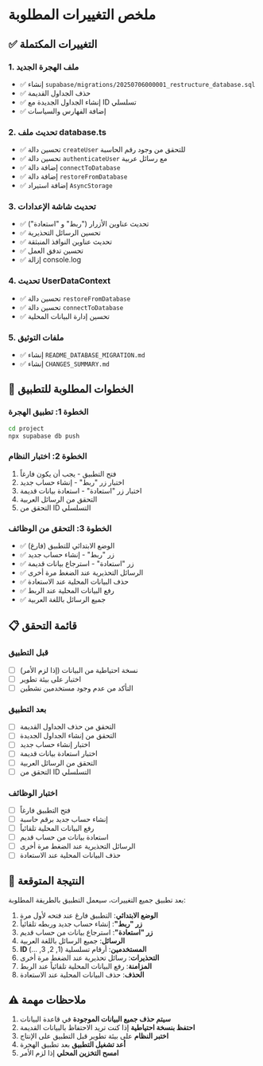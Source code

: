 # ملخص التغييرات المطلوبة

## ✅ التغييرات المكتملة

### 1. ملف الهجرة الجديد
- ✅ إنشاء `supabase/migrations/20250706000001_restructure_database.sql`
- ✅ حذف الجداول القديمة
- ✅ إنشاء الجداول الجديدة مع ID تسلسلي
- ✅ إضافة الفهارس والسياسات

### 2. تحديث ملف database.ts
- ✅ تحسين دالة `createUser` للتحقق من وجود رقم الحاسبة
- ✅ تحسين دالة `authenticateUser` مع رسائل عربية
- ✅ إضافة دالة `connectToDatabase`
- ✅ إضافة دالة `restoreFromDatabase`
- ✅ إضافة استيراد `AsyncStorage`

### 3. تحديث شاشة الإعدادات
- ✅ تحديث عناوين الأزرار ("ربط" و "استعادة")
- ✅ تحسين الرسائل التحذيرية
- ✅ تحديث عناوين النوافذ المنبثقة
- ✅ تحسين تدفق العمل
- ✅ إزالة console.log

### 4. تحديث UserDataContext
- ✅ تحسين دالة `restoreFromDatabase`
- ✅ تحسين دالة `connectToDatabase`
- ✅ تحسين إدارة البيانات المحلية

### 5. ملفات التوثيق
- ✅ إنشاء `README_DATABASE_MIGRATION.md`
- ✅ إنشاء `CHANGES_SUMMARY.md`

## 🔄 الخطوات المطلوبة للتطبيق

### الخطوة 1: تطبيق الهجرة
```bash
cd project
npx supabase db push
```

### الخطوة 2: اختبار النظام
1. فتح التطبيق - يجب أن يكون فارغاً
2. اختبار زر "ربط" - إنشاء حساب جديد
3. اختبار زر "استعادة" - استعادة بيانات قديمة
4. التحقق من الرسائل العربية
5. التحقق من ID التسلسلي

### الخطوة 3: التحقق من الوظائف
- ✅ الوضع الابتدائي للتطبيق (فارغ)
- ✅ زر "ربط" - إنشاء حساب جديد
- ✅ زر "استعادة" - استرجاع بيانات قديمة
- ✅ الرسائل التحذيرية عند الضغط مرة أخرى
- ✅ حذف البيانات المحلية عند الاستعادة
- ✅ رفع البيانات المحلية عند الربط
- ✅ جميع الرسائل باللغة العربية

## 📋 قائمة التحقق

### قبل التطبيق
- [ ] نسخة احتياطية من البيانات (إذا لزم الأمر)
- [ ] اختبار على بيئة تطوير
- [ ] التأكد من عدم وجود مستخدمين نشطين

### بعد التطبيق
- [ ] التحقق من حذف الجداول القديمة
- [ ] التحقق من إنشاء الجداول الجديدة
- [ ] اختبار إنشاء حساب جديد
- [ ] اختبار استعادة بيانات قديمة
- [ ] التحقق من الرسائل العربية
- [ ] التحقق من ID التسلسلي

### اختبار الوظائف
- [ ] فتح التطبيق فارغاً
- [ ] إنشاء حساب جديد برقم حاسبة
- [ ] رفع البيانات المحلية تلقائياً
- [ ] استعادة بيانات من حساب قديم
- [ ] الرسائل التحذيرية عند الضغط مرة أخرى
- [ ] حذف البيانات المحلية عند الاستعادة

## 🎯 النتيجة المتوقعة

بعد تطبيق جميع التغييرات، سيعمل التطبيق بالطريقة المطلوبة:

1. **الوضع الابتدائي**: التطبيق فارغ عند فتحه لأول مرة
2. **زر "ربط"**: إنشاء حساب جديد وربطه تلقائياً
3. **زر "استعادة"**: استرجاع بيانات من حساب قديم
4. **الرسائل**: جميع الرسائل باللغة العربية
5. **ID المستخدمين**: أرقام تسلسلية (1, 2, 3, ...)
6. **التحذيرات**: رسائل تحذيرية عند الضغط مرة أخرى
7. **المزامنة**: رفع البيانات المحلية تلقائياً عند الربط
8. **الحذف**: حذف البيانات المحلية عند الاستعادة

## ⚠️ ملاحظات مهمة

1. **سيتم حذف جميع البيانات الموجودة** في قاعدة البيانات
2. **احتفظ بنسخة احتياطية** إذا كنت تريد الاحتفاظ بالبيانات القديمة
3. **اختبر النظام** على بيئة تطوير قبل التطبيق على الإنتاج
4. **أعد تشغيل التطبيق** بعد تطبيق الهجرة
5. **امسح التخزين المحلي** إذا لزم الأمر 